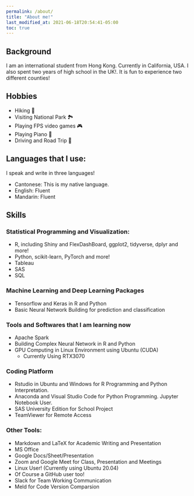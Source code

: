 ```yaml
---
permalink: /about/
title: "About me!"
last_modified_at: 2021-06-18T20:54:41-05:00
toc: true
---
```


## Background
I am an international student from Hong Kong. Currently in California, USA. I also spent two years of high school in the UK!. It is fun to experience two different counties!

## Hobbies
- Hiking 🥾
- Visiting National Park 🏞️
- Playing FPS video games 🎮
- Playing Piano 🎹
- Driving and Road Trip 🚙

## Languages that I use:
I speak and write in three languages!
- Cantonese: This is my native language.
- English: Fluent
- Mandarin: Fluent

## Skills
### Statistical Programming and Visualization:

- R, including Shiny and FlexDashBoard, ggplot2, tidyverse, dplyr and more!
- Python, scikit-learn, PyTorch and more!
- Tableau
- SAS
- SQL

### Machine Learning and Deep Learning Packages
- Tensorflow and Keras in R and Python
- Basic Neural Network Building for prediction and classification

### Tools and Softwares that I am learning now
- Apache Spark
- Building Complex Neural Network in R and Python
- GPU Computing in Linux Environment using Ubuntu (CUDA)
  - Currently Using RTX3070

### Coding Platform
- Rstudio in Ubuntu and Windows for R Programming and Python Interpretation.
- Anaconda and Visual Studio Code for Python Programming. Jupyter Notebook User.
- SAS University Edition for School Project
- TeamViewer for Remote Access

### Other Tools:
- Markdown and LaTeX for Academic Writing and Presentation
- MS Office
- Google Docs/Sheet/Presentation
- Zoom and Google Meet for Class, Presentation and Meetings
- Linux User! (Currently using Ubuntu 20.04)
- Of Course a GitHub user too!
- Slack for Team Working Communication
- Meld for Code Version Comparsion
